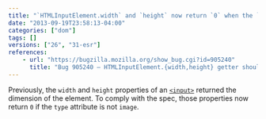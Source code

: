 ```yaml
---
title: "`HTMLInputElement.width` and `height` now return `0` when the `type` is not `image`"
date: "2013-09-19T23:58:13-04:00"
categories: ["dom"]
tags: []
versions: ["26", "31-esr"]
references:
    - url: "https://bugzilla.mozilla.org/show_bug.cgi?id=905240"
      title: "Bug 905240 – HTMLInputElement.{width,height} getter should return 0 for type!=\'image\'"
---
```

Previously, the `width` and `height` properties of an [`<input>`](https://developer.mozilla.org/docs/Web/HTML/Element/input) returned the dimension of the element. To comply with the spec, those properties now return `0` if the `type` attribute is not `image`.
